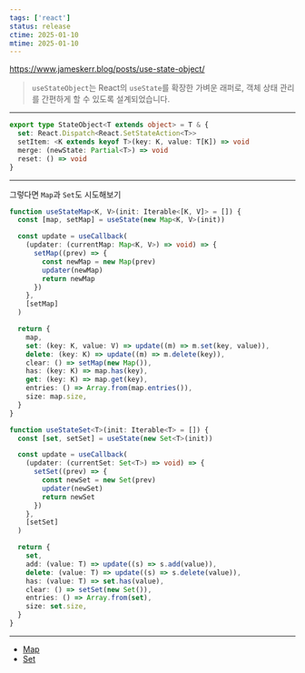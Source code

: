 ```yaml
---
tags: ['react']
status: release
ctime: 2025-01-10
mtime: 2025-01-10
---
```


https://www.jameskerr.blog/posts/use-state-object/

> `useStateObject`는 React의 `useState`를 확장한 가벼운 래퍼로, 객체 상태 관리를 간편하게 할 수 있도록 설계되었습니다.

---

```ts
export type StateObject<T extends object> = T & {
  set: React.Dispatch<React.SetStateAction<T>>
  setItem: <K extends keyof T>(key: K, value: T[K]) => void
  merge: (newState: Partial<T>) => void
  reset: () => void
}
```

---

그렇다면 `Map`과 `Set`도 시도해보기

```ts
function useStateMap<K, V>(init: Iterable<[K, V]> = []) {
  const [map, setMap] = useState(new Map<K, V>(init))

  const update = useCallback(
    (updater: (currentMap: Map<K, V>) => void) => {
      setMap((prev) => {
        const newMap = new Map(prev)
        updater(newMap)
        return newMap
      })
    },
    [setMap]
  )

  return {
    map,
    set: (key: K, value: V) => update((m) => m.set(key, value)),
    delete: (key: K) => update((m) => m.delete(key)),
    clear: () => setMap(new Map()),
    has: (key: K) => map.has(key),
    get: (key: K) => map.get(key),
    entries: () => Array.from(map.entries()),
    size: map.size,
  }
}
```

```ts
function useStateSet<T>(init: Iterable<T> = []) {
  const [set, setSet] = useState(new Set<T>(init))

  const update = useCallback(
    (updater: (currentSet: Set<T>) => void) => {
      setSet((prev) => {
        const newSet = new Set(prev)
        updater(newSet)
        return newSet
      })
    },
    [setSet]
  )

  return {
    set,
    add: (value: T) => update((s) => s.add(value)),
    delete: (value: T) => update((s) => s.delete(value)),
    has: (value: T) => set.has(value),
    clear: () => setSet(new Set()),
    entries: () => Array.from(set),
    size: set.size,
  }
}
```

---

- [Map](https://developer.mozilla.org/ko/docs/Web/JavaScript/Reference/Global_Objects/Map)
- [Set](https://developer.mozilla.org/ko/docs/Web/JavaScript/Reference/Global_Objects/Set)
